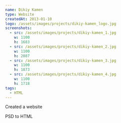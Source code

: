 ```yaml
---
name: Dikiy Kamen
type: Website
createdAt: 2013-01-10
logo: /assets/images/projects/dikiy-kamen_logo.jpg
screenshots: 
  - src: /assets/images/projects/dikiy-kamen_1.jpg
    w: 1100
    h: 1683
  - src: /assets/images/projects/dikiy-kamen_2.jpg
    w: 1100
    h: 2087
  - src: /assets/images/projects/dikiy-kamen_3.jpg
    w: 1100
    h: 1873
  - src: /assets/images/projects/dikiy-kamen_4.jpg
    w: 1100
    h: 1718
tags:
  - HTML
---
```


Created a website

PSD to HTML
